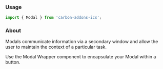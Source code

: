 ### Usage

```js
import { Modal } from 'carbon-addons-ics';
```

### About

Modals communicate information via a secondary window and allow the user to maintain the context of a particular task.

Use the Modal Wrapper component to encapsulate your Modal within a button.
